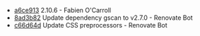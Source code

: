 * [a6ce913](https://github.com/TryGhost/Casper/commit/a6ce913) 2.10.6 - Fabien O'Carroll
* [8ad3b82](https://github.com/TryGhost/Casper/commit/8ad3b82) Update dependency gscan to v2.7.0 - Renovate Bot
* [c66d64d](https://github.com/TryGhost/Casper/commit/c66d64d) Update CSS preprocessors - Renovate Bot

